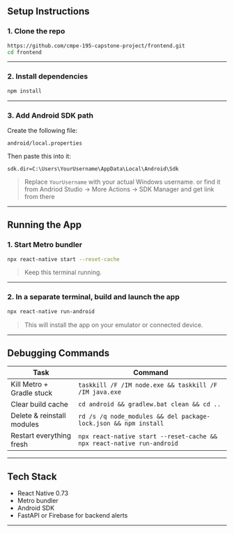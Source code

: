 
## Setup Instructions

### 1. Clone the repo

```bash
https://github.com/cmpe-195-capstone-project/frontend.git
cd frontend
```

---

### 2. Install dependencies

```bash
npm install
```

---

### 3. Add Android SDK path

Create the following file:

```
android/local.properties
```

Then paste this into it:

```properties
sdk.dir=C:\Users\YourUsername\AppData\Local\Android\Sdk
```
> Replace `YourUsername` with your actual Windows username.
or find it from Andriod Studio -> More Actions -> SDK Manager and get link from there

---

## Running the App

### 1. Start Metro bundler

```bash
npx react-native start --reset-cache
```

> Keep this terminal running.

---

### 2. In a separate terminal, build and launch the app

```bash
npx react-native run-android
```

> This will install the app on your emulator or connected device.

---

## Debugging Commands

| Task                           | Command                                                                 |
|--------------------------------|-------------------------------------------------------------------------|
| Kill Metro + Gradle stuck      | `taskkill /F /IM node.exe && taskkill /F /IM java.exe`                  |
| Clear build cache              | `cd android && gradlew.bat clean && cd ..`                              |
| Delete & reinstall modules     | `rd /s /q node_modules && del package-lock.json && npm install`         |
| Restart everything fresh       | `npx react-native start --reset-cache && npx react-native run-android` |

---

## Tech Stack

- React Native 0.73
- Metro bundler
- Android SDK
- FastAPI or Firebase for backend alerts

---

